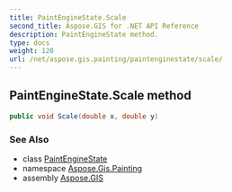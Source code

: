 ```yaml
---
title: PaintEngineState.Scale
second_title: Aspose.GIS for .NET API Reference
description: PaintEngineState method. 
type: docs
weight: 120
url: /net/aspose.gis.painting/paintenginestate/scale/
---
```

## PaintEngineState.Scale method

```csharp
public void Scale(double x, double y)
```

### See Also

* class [PaintEngineState](../)
* namespace [Aspose.Gis.Painting](../../paintenginestate/)
* assembly [Aspose.GIS](../../../)



